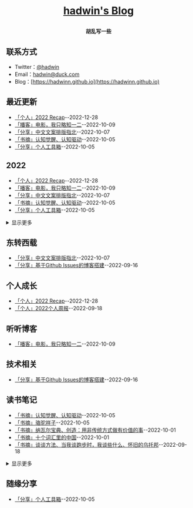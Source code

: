 **<p align="center">[hadwin's Blog](https://hadwinn.github.io)</p>**
====

**<p align="center">胡乱写一些</p>**

## 联系方式
- Twitter：[@hadwin](https://twitter.com/hadwinjia)
- Email：[hadwin@duck.com](mailto:hadwin@duck.com)
- Blog：[https://hadwinn.github.io](https://hadwinn.github.io)
## 最近更新
- [「个人」2022 Recap](https://github.com/hadwinn/blog/issues/13)--2022-12-28
- [「播客」电影，我只略知一二](https://github.com/hadwinn/blog/issues/12)--2022-10-09
- [「分享」中文文案排版指北](https://github.com/hadwinn/blog/issues/11)--2022-10-07
- [「书摘」认知觉醒、认知驱动](https://github.com/hadwinn/blog/issues/10)--2022-10-05
- [「分享」个人工具箱](https://github.com/hadwinn/blog/issues/9)--2022-10-05
## 2022
- [「个人」2022 Recap](https://github.com/hadwinn/blog/issues/13)--2022-12-28
- [「播客」电影，我只略知一二](https://github.com/hadwinn/blog/issues/12)--2022-10-09
- [「分享」中文文案排版指北](https://github.com/hadwinn/blog/issues/11)--2022-10-07
- [「书摘」认知觉醒、认知驱动](https://github.com/hadwinn/blog/issues/10)--2022-10-05
- [「分享」个人工具箱](https://github.com/hadwinn/blog/issues/9)--2022-10-05
<details><summary>显示更多</summary>

- [「书摘」骆驼祥子](https://github.com/hadwinn/blog/issues/8)--2022-10-05
- [「书摘」纳瓦尔宝典、创造：用非传统方式做有价值的事](https://github.com/hadwinn/blog/issues/7)--2022-10-01
- [「书摘」十个词汇里的中国](https://github.com/hadwinn/blog/issues/6)--2022-10-01
- [「个人」2022个人周报](https://github.com/hadwinn/blog/issues/5)--2022-09-18
- [「书摘」谈谈方法、当我谈跑步时，我谈些什么、怀旧的乌托邦](https://github.com/hadwinn/blog/issues/4)--2022-09-18
- [「分享」基于Github Issues的博客搭建](https://github.com/hadwinn/blog/issues/3)--2022-09-16
- [「书摘」离婚](https://github.com/hadwinn/blog/issues/2)--2022-09-16
- [「书摘」工作、消费主义和新穷人](https://github.com/hadwinn/blog/issues/1)--2022-09-16
</details>

## 东转西载
- [「分享」中文文案排版指北](https://github.com/hadwinn/blog/issues/11)--2022-10-07
- [「分享」基于Github Issues的博客搭建](https://github.com/hadwinn/blog/issues/3)--2022-09-16
## 个人成长
- [「个人」2022 Recap](https://github.com/hadwinn/blog/issues/13)--2022-12-28
- [「个人」2022个人周报](https://github.com/hadwinn/blog/issues/5)--2022-09-18
## 听听博客
- [「播客」电影，我只略知一二](https://github.com/hadwinn/blog/issues/12)--2022-10-09
## 技术相关
- [「分享」基于Github Issues的博客搭建](https://github.com/hadwinn/blog/issues/3)--2022-09-16
## 读书笔记
- [「书摘」认知觉醒、认知驱动](https://github.com/hadwinn/blog/issues/10)--2022-10-05
- [「书摘」骆驼祥子](https://github.com/hadwinn/blog/issues/8)--2022-10-05
- [「书摘」纳瓦尔宝典、创造：用非传统方式做有价值的事](https://github.com/hadwinn/blog/issues/7)--2022-10-01
- [「书摘」十个词汇里的中国](https://github.com/hadwinn/blog/issues/6)--2022-10-01
- [「书摘」谈谈方法、当我谈跑步时，我谈些什么、怀旧的乌托邦](https://github.com/hadwinn/blog/issues/4)--2022-09-18
<details><summary>显示更多</summary>

- [「书摘」离婚](https://github.com/hadwinn/blog/issues/2)--2022-09-16
- [「书摘」工作、消费主义和新穷人](https://github.com/hadwinn/blog/issues/1)--2022-09-16
</details>

## 随缘分享
- [「分享」个人工具箱](https://github.com/hadwinn/blog/issues/9)--2022-10-05
